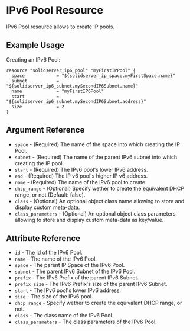 # IPv6 Pool Resource

IPv6 Pool resource allows to create IP pools.

## Example Usage

Creating an IPv6 Pool:
```
resource "solidserver_ip6_pool" "myFirstIPPool" {
  space            = "${solidserver_ip_space.myFirstSpace.name}"
  subnet           = "${solidserver_ip6_subnet.mySecondIP6Subnet.name}"
  name             = "myFirstIP6Pool"
  start            = "${solidserver_ip6_subnet.mySecondIP6Subnet.address}"
  size             = 2
}
```

## Argument Reference

* `space` - (Required) The name of the space into which creating the IP Pool.
* `subnet` - (Required) The name of the parent IPv6 subnet into which creating the IP pool.
* `start` - (Required) The IPv6 pool's lower IPv6 address.
* `end` - (Required) The IP v6 pool's higher IP v6 address.
* `name` - (Required) The name of the IPv6 pool to create.
* `dhcp_range` - (Optional) Specify wether to create the equivalent DHCP range, or not (Default: false).
* `class` - (Optional) An optional object class name allowing to store and display custom meta-data.
* `class_parameters` - (Optional) An optional object class parameters allowing to store and display custom meta-data as key/value.

## Attribute Reference

* `id` - The id of the IPv6 Pool.
* `name` - The name of the IPv6 Pool.
* `space` - The parent IP Space of the IPv6 Pool.
* `subnet` - The parent IPv6 Subnet of the IPv6 Pool.
* `prefix` - The IPv6 Prefix of the parent IPv6 Subnet.
* `prefix_size` - The IPv6 Prefix's size of the parent IPv6 Subnet.
* `start` - The IPv6 pool's lower IPv6 address.
* `size` - The size of the IPv6 pool.
* `dhcp_range` - Specify wether to create the equivalent DHCP range, or not.
* `class` - The class name of the IPv6 Pool.
* `class_parameters` - The class parameters of the IPv6 Pool.
